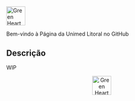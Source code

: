 # <p align="center">
  <img src="https://em-content.zobj.net/source/microsoft-teams/363/green-heart_1f49a.png" width="50" height="50" alt="Green Heart"/>
</p> Bem-vindo à Página da Unimed Litoral no GitHub

## Descrição

WIP

<p align="center">
  <img src="https://em-content.zobj.net/source/microsoft-teams/363/green-heart_1f49a.png" width="50" height="50" alt="Green Heart"/>
</p>

